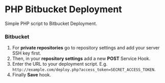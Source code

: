 # PHP Bitbucket Deployment

Simple PHP script to Bitbucket Deployment.

### Bitbucket

 1. For **private repositories** go to repository settings and add your
    server SSH key first.
 1. Then, in your **repository settings** add a new **POST** Service Hook.
 1. Enter the URL to your deployment script. E.g. `http://example.com/deploy.php?access_token=SECRET_ACCESS_TOKEN`.
 1. Finally **Save** hook.
 
